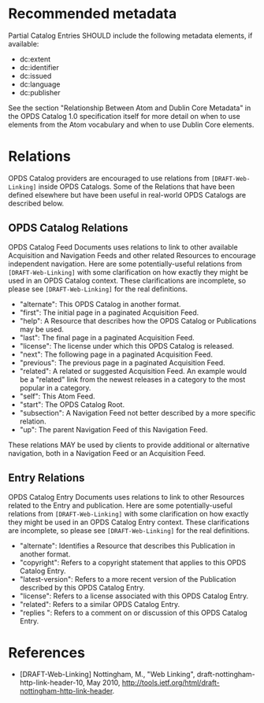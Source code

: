 # Recommended metadata #

Partial Catalog Entries SHOULD include the following metadata elements, if available:

  * dc:extent
  * dc:identifier
  * dc:issued
  * dc:language
  * dc:publisher

See the section "Relationship Between Atom and Dublin Core Metadata" in the OPDS Catalog 1.0 specification itself for more detail on when to use elements from the Atom vocabulary and when to use Dublin Core elements.

# Relations #

OPDS Catalog providers are encouraged to use relations from `[DRAFT-Web-Linking]` inside OPDS Catalogs. Some of the Relations that have been defined elsewhere but have been useful in real-world OPDS Catalogs are described below.

## OPDS Catalog Relations ##

OPDS Catalog Feed Documents uses relations to link to other available Acquisition and Navigation Feeds and other related Resources to encourage independent navigation. Here are some potentially-useful relations from `[DRAFT-Web-Linking]` with some clarification on how exactly they might be used in an OPDS Catalog context. These clarifications are incomplete, so please see `[DRAFT-Web-Linking]` for the real definitions.

  * "alternate": This OPDS Catalog in another format.
  * "first": The initial page in a paginated Acquisition Feed.
  * "help": A Resource that describes how the OPDS Catalog or Publications may be used.
  * "last": The final page in a paginated Acquisition Feed.
  * "license": The license under which this OPDS Catalog is released.
  * "next": The following page in a paginated Acquisition Feed.
  * "previous": The previous page in a paginated Acquisition Feed.
  * "related": A related or suggested Acquisition Feed. An example would be a "related" link from the newest releases in a category to the most popular in a category.
  * "self": This Atom Feed.
  * "start": The OPDS Catalog Root.
  * "subsection": A Navigation Feed not better described by a more specific relation.
  * "up": The parent Navigation Feed of this Navigation Feed.

These relations MAY be used by clients to provide additional or alternative navigation, both in a Navigation Feed or an Acquisition Feed.

## Entry Relations ##

OPDS Catalog Entry Documents uses relations to link to other Resources related to the Entry and publication. Here are some potentially-useful relations from `[DRAFT-Web-Linking]` with some clarification on how exactly they might be used in an OPDS Catalog Entry context. These clarifications are incomplete, so please see `[DRAFT-Web-Linking]` for the real definitions.

  * "alternate": Identifies a Resource that describes this Publication in another format.
  * "copyright": Refers to a copyright statement that applies to this OPDS Catalog Entry.
  * "latest-version": Refers to a more recent version of the Publication described by this OPDS Catalog Entry.
  * "license": Refers to a license associated with this OPDS Catalog Entry.
  * "related": Refers to a similar OPDS Catalog Entry.
  * "replies ": Refers to a comment on or discussion of this OPDS Catalog Entry.

# References #

  * [DRAFT-Web-Linking] Nottingham, M., "Web Linking", draft-nottingham-http-link-header-10, May 2010, http://tools.ietf.org/html/draft-nottingham-http-link-header.